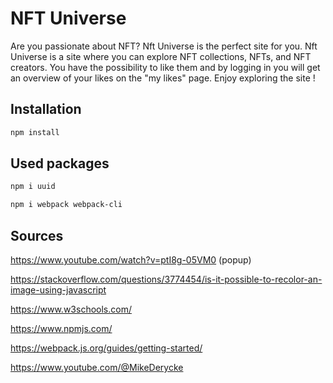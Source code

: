 # NFT Universe

Are you passionate about NFT?  Nft Universe is the perfect site for you.
Nft Universe is a site where you can explore NFT collections, NFTs, and NFT creators. You have the possibility to like them and by logging in you will get an overview of your likes on the "my likes" page. Enjoy exploring the site !

## Installation

```bash
npm install
```

## Used packages
```bash
npm i uuid
```
```bash
npm i webpack webpack-cli
```

## Sources
https://www.youtube.com/watch?v=ptI8g-05VM0 (popup)

https://stackoverflow.com/questions/3774454/is-it-possible-to-recolor-an-image-using-javascript

https://www.w3schools.com/

https://www.npmjs.com/

https://webpack.js.org/guides/getting-started/

https://www.youtube.com/@MikeDerycke